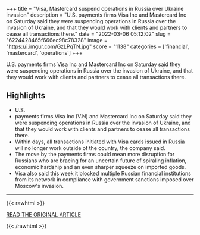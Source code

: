 +++
title = "Visa, Mastercard suspend operations in Russia over Ukraine invasion"
description = "U.S. payments firms Visa Inc and Mastercard Inc on Saturday said they were suspending operations in Russia over the invasion of Ukraine, and that they would work with clients and partners to cease all transactions there."
date = "2022-03-06 05:12:02"
slug = "6224428465f666ec98c78328"
image = "https://i.imgur.com/GzLPqTN.jpg"
score = "1138"
categories = ['financial', 'mastercard', 'operations']
+++

U.S. payments firms Visa Inc and Mastercard Inc on Saturday said they were suspending operations in Russia over the invasion of Ukraine, and that they would work with clients and partners to cease all transactions there.

## Highlights

- U.S.
- payments firms Visa Inc (V.N) and Mastercard Inc on Saturday said they were suspending operations in Russia over the invasion of Ukraine, and that they would work with clients and partners to cease all transactions there.
- Within days, all transactions initiated with Visa cards issued in Russia will no longer work outside of the country, the company said.
- The move by the payments firms could mean more disruption for Russians who are bracing for an uncertain future of spiraling inflation, economic hardship and an even sharper squeeze on imported goods.
- Visa also said this week it blocked multiple Russian financial institutions from its network in compliance with government sanctions imposed over Moscow's invasion.

---

{{< rawhtml >}}
  <p class="article-category">
    <a target="_blank" href="https://www.reuters.com/business/finance/visa-suspends-operations-russia-over-ukraine-invasion-2022-03-05/">READ THE ORIGINAL ARTICLE</a>
  </p>
{{< /rawhtml >}}
